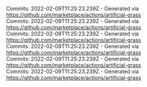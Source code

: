 Commits: 2022-02-09T11:25:23.239Z - Generated via https://github.com/marketplace/actions/artificial-grass
<br>
Commits: 2022-02-09T11:25:23.239Z - Generated via https://github.com/marketplace/actions/artificial-grass
<br>
Commits: 2022-02-09T11:25:23.239Z - Generated via https://github.com/marketplace/actions/artificial-grass
<br>
Commits: 2022-02-09T11:25:23.239Z - Generated via https://github.com/marketplace/actions/artificial-grass
<br>
Commits: 2022-02-09T11:25:23.239Z - Generated via https://github.com/marketplace/actions/artificial-grass
<br>
Commits: 2022-02-09T11:25:23.239Z - Generated via https://github.com/marketplace/actions/artificial-grass
<br>
